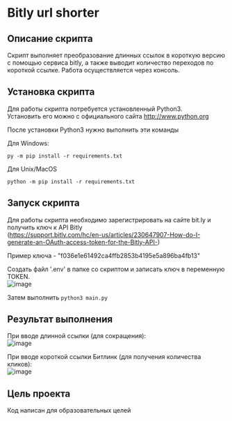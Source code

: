 # Bitly url shorter

## Описание скрипта

Скрипт выполняет преобразование длинных ссылок в короткую версию с помощью сервиса bitly, а также выводит количество переходов по короткой ссылке. Работа осуществляется через консоль.

## Установка скрипта
Для работы скрипта потребуется установленный Python3.<br>
Установить его можно с официального сайта http://www.python.org

После установки Python3 нужно выполнить эти команды

Для Windows:

```py -m pip install -r requirements.txt```

Для Unix/MacOS

```python -m pip install -r requirements.txt```

## Запуск скрипта

Для работы скрипта необходимо зарегистрировать на сайте bit.ly и получить ключ к API Bitly<br> (https://support.bitly.com/hc/en-us/articles/230647907-How-do-I-generate-an-OAuth-access-token-for-the-Bitly-API-)

Пример ключа - "f036e1e61492ca4ffb2853b4195e5a896ba4fb13"

Создать файл '.env' в папке со скриптом и записать ключ в переменную TOKEN.<br>
![image](https://user-images.githubusercontent.com/88648536/235087891-3bab887f-351b-4e26-912e-a3ee792be943.png)


Затем выполнить ```python3 main.py```

## Результат выполнения
При вводе длинной ссылки (для сокращения):<br>
![image](https://user-images.githubusercontent.com/88648536/235088292-aff89fab-8900-4991-90af-264f170b8f3c.png)

При вводе короткой ссылки Битлинк (для получения количества кликов):<br>
![image](https://user-images.githubusercontent.com/88648536/235088415-ed4d9c13-ded3-4c39-a417-5620aa86c3f2.png)


## Цель проекта

Код написан для образовательных целей
